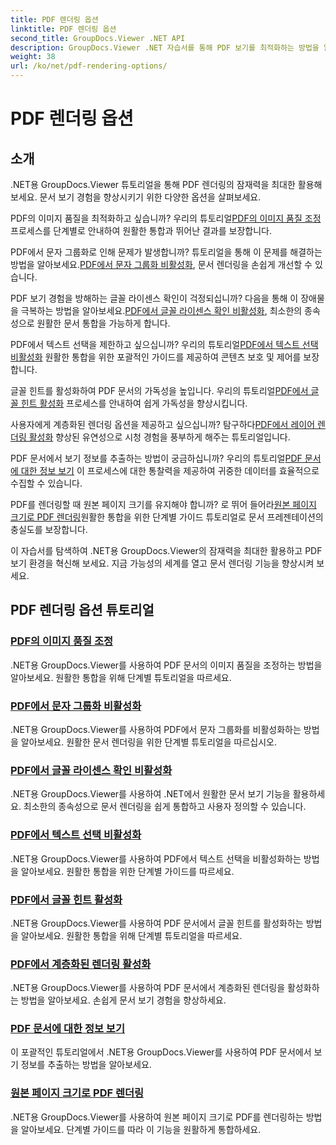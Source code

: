 ```yaml
---
title: PDF 렌더링 옵션
linktitle: PDF 렌더링 옵션
second_title: GroupDocs.Viewer .NET API
description: GroupDocs.Viewer .NET 자습서를 통해 PDF 보기를 최적화하는 방법을 알아보세요. 이미지 품질 조정, 텍스트 선택 비활성화 등 PDF 렌더링 옵션을 살펴보세요.
weight: 38
url: /ko/net/pdf-rendering-options/
---
```


# PDF 렌더링 옵션


## 소개

.NET용 GroupDocs.Viewer 튜토리얼을 통해 PDF 렌더링의 잠재력을 최대한 활용해 보세요. 문서 보기 경험을 향상시키기 위한 다양한 옵션을 살펴보세요.

 PDF의 이미지 품질을 최적화하고 싶습니까? 우리의 튜토리얼[PDF의 이미지 품질 조정](./adjust-image-quality-pdf/) 프로세스를 단계별로 안내하여 원활한 통합과 뛰어난 결과를 보장합니다.

 PDF에서 문자 그룹화로 인해 문제가 발생합니까? 튜토리얼을 통해 이 문제를 해결하는 방법을 알아보세요.[PDF에서 문자 그룹화 비활성화](./disable-characters-grouping-pdf/), 문서 렌더링을 손쉽게 개선할 수 있습니다.

 PDF 보기 경험을 방해하는 글꼴 라이센스 확인이 걱정되십니까? 다음을 통해 이 장애물을 극복하는 방법을 알아보세요.[PDF에서 글꼴 라이센스 확인 비활성화](./disable-font-license-verifications-pdf/), 최소한의 종속성으로 원활한 문서 통합을 가능하게 합니다.

PDF에서 텍스트 선택을 제한하고 싶으십니까? 우리의 튜토리얼[PDF에서 텍스트 선택 비활성화](./disable-text-selection-pdf/) 원활한 통합을 위한 포괄적인 가이드를 제공하여 콘텐츠 보호 및 제어를 보장합니다.

 글꼴 힌트를 활성화하여 PDF 문서의 가독성을 높입니다. 우리의 튜토리얼[PDF에서 글꼴 힌트 활성화](./enable-font-hinting-pdf/) 프로세스를 안내하여 쉽게 가독성을 향상시킵니다.

 사용자에게 계층화된 렌더링 옵션을 제공하고 싶으십니까? 탐구하다[PDF에서 레이어 렌더링 활성화](./enable-layered-rendering-pdf/) 향상된 유연성으로 시청 경험을 풍부하게 해주는 튜토리얼입니다.

 PDF 문서에서 보기 정보를 추출하는 방법이 궁금하십니까? 우리의 튜토리얼[PDF 문서에 대한 정보 보기](./get-view-info-pdf-document/) 이 프로세스에 대한 통찰력을 제공하여 귀중한 데이터를 효율적으로 수집할 수 있습니다.

 PDF를 렌더링할 때 원본 페이지 크기를 유지해야 합니까? 로 뛰어 들어라[원본 페이지 크기로 PDF 렌더링](./render-pdf-original-page-size/)원활한 통합을 위한 단계별 가이드 튜토리얼로 문서 프레젠테이션의 충실도를 보장합니다.

이 자습서를 탐색하여 .NET용 GroupDocs.Viewer의 잠재력을 최대한 활용하고 PDF 보기 환경을 혁신해 보세요. 지금 가능성의 세계를 열고 문서 렌더링 기능을 향상시켜 보세요.
## PDF 렌더링 옵션 튜토리얼
### [PDF의 이미지 품질 조정](./adjust-image-quality-pdf/)
.NET용 GroupDocs.Viewer를 사용하여 PDF 문서의 이미지 품질을 조정하는 방법을 알아보세요. 원활한 통합을 위해 단계별 튜토리얼을 따르세요.
### [PDF에서 문자 그룹화 비활성화](./disable-characters-grouping-pdf/)
.NET용 GroupDocs.Viewer를 사용하여 PDF에서 문자 그룹화를 비활성화하는 방법을 알아보세요. 원활한 문서 렌더링을 위한 단계별 튜토리얼을 따르십시오.
### [PDF에서 글꼴 라이센스 확인 비활성화](./disable-font-license-verifications-pdf/)
.NET용 GroupDocs.Viewer를 사용하여 .NET에서 원활한 문서 보기 기능을 활용하세요. 최소한의 종속성으로 문서 렌더링을 쉽게 통합하고 사용자 정의할 수 있습니다.
### [PDF에서 텍스트 선택 비활성화](./disable-text-selection-pdf/)
.NET용 GroupDocs.Viewer를 사용하여 PDF에서 텍스트 선택을 비활성화하는 방법을 알아보세요. 원활한 통합을 위한 단계별 가이드를 따르세요.
### [PDF에서 글꼴 힌트 활성화](./enable-font-hinting-pdf/)
.NET용 GroupDocs.Viewer를 사용하여 PDF 문서에서 글꼴 힌트를 활성화하는 방법을 알아보세요. 원활한 통합을 위해 단계별 튜토리얼을 따르세요.
### [PDF에서 계층화된 렌더링 활성화](./enable-layered-rendering-pdf/)
.NET용 GroupDocs.Viewer를 사용하여 PDF 문서에서 계층화된 렌더링을 활성화하는 방법을 알아보세요. 손쉽게 문서 보기 경험을 향상하세요.
### [PDF 문서에 대한 정보 보기](./get-view-info-pdf-document/)
이 포괄적인 튜토리얼에서 .NET용 GroupDocs.Viewer를 사용하여 PDF 문서에서 보기 정보를 추출하는 방법을 알아보세요.
### [원본 페이지 크기로 PDF 렌더링](./render-pdf-original-page-size/)
.NET용 GroupDocs.Viewer를 사용하여 원본 페이지 크기로 PDF를 렌더링하는 방법을 알아보세요. 단계별 가이드를 따라 이 기능을 원활하게 통합하세요.